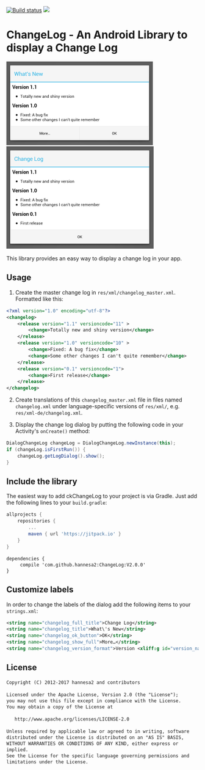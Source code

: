 [![Build status](https://api.travis-ci.org/hannesa2/ChangeLog.svg)](https://travis-ci.org/cketti/ChangeLog)
[![](https://jitpack.io/v/hannesa2/ChangeLog.svg)](https://jitpack.io/#hannesa2/ChangeLog)


# ChangeLog - An Android Library to display a Change Log

![Screenshot](screenshot_1.png)
![Screenshot](screenshot_2.png)

This library provides an easy way to display a change log in your app.

## Usage

1. Create the master change log in `res/xml/changelog_master.xml`. Formatted like this:

  ```xml
  <?xml version="1.0" encoding="utf-8"?>
  <changelog>
      <release version="1.1" versioncode="11" >
          <change>Totally new and shiny version</change>
      </release>
      <release version="1.0" versioncode="10" >
          <change>Fixed: A bug fix</change>
          <change>Some other changes I can't quite remember</change>
      </release>
      <release version="0.1" versioncode="1">
          <change>First release</change>
      </release>
  </changelog>
  ```

2. Create translations of this `changelog_master.xml` file in files named `changelog.xml` under
language-specific versions of `res/xml/`, e.g. `res/xml-de/changelog.xml`.

3. Display the change log dialog by putting the following code in your Activity's `onCreate()` method:

  ```java
  DialogChangeLog changeLog = DialogChangeLog.newInstance(this);
  if (changeLog.isFirstRun()) {
      changeLog.getLogDialog().show();
  }
  ```

## Include the library

The easiest way to add ckChangeLog to your project is via Gradle. Just add the following lines to your `build.gradle`:

```groovy
allprojects {
    repositories {
        ...
        maven { url 'https://jitpack.io' }
    }
}
```
```
dependencies {
     compile 'com.github.hannesa2:ChangeLog:V2.0.0'
}
```

## Customize labels

In order to change the labels of the dialog add the following items to your `strings.xml`:

```xml
<string name="changelog_full_title">Change Log</string>
<string name="changelog_title">What\'s New</string>
<string name="changelog_ok_button">OK</string>
<string name="changelog_show_full">More…</string>
<string name="changelog_version_format">Version <xliff:g id="version_name">%s</xliff:g></string>
```

## License

    Copyright (C) 2012-2017 hannesa2 and contributors

    Licensed under the Apache License, Version 2.0 (the "License");
    you may not use this file except in compliance with the License.
    You may obtain a copy of the License at

       http://www.apache.org/licenses/LICENSE-2.0

    Unless required by applicable law or agreed to in writing, software
    distributed under the License is distributed on an "AS IS" BASIS,
    WITHOUT WARRANTIES OR CONDITIONS OF ANY KIND, either express or implied.
    See the License for the specific language governing permissions and
    limitations under the License.
